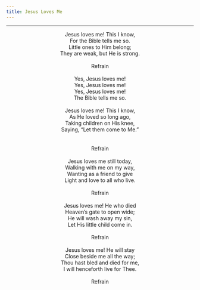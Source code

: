 ```yaml
---
title: Jesus Loves Me
---
```


---
<center>
Jesus loves me! This I know,<br/>
For the Bible tells me so.<br/>
Little ones to Him belong;<br/>
They are weak, but He is strong.<br/>
<br/>
Refrain<br/>
<br/>
Yes, Jesus loves me!<br/>
Yes, Jesus loves me!<br/>
Yes, Jesus loves me!<br/>
The Bible tells me so.<br/>
<br/>
Jesus loves me! This I know,<br/>
As He loved so long ago,<br/>
Taking children on His knee,<br/>
Saying, “Let them come to Me.”<br/>
<br/>
<br/>
Refrain<br/>
<br/>
Jesus loves me still today,<br/>
Walking with me on my way,<br/>
Wanting as a friend to give<br/>
Light and love to all who live.<br/>
<br/>
Refrain<br/>
<br/>
Jesus loves me! He who died<br/>
Heaven’s gate to open wide;<br/>
He will wash away my sin,<br/>
Let His little child come in.<br/>
<br/>
Refrain<br/>
<br/>
Jesus loves me! He will stay<br/>
Close beside me all the way;<br/>
Thou hast bled and died for me,<br/>
I will henceforth live for Thee.<br/>
<br/>
Refrain
</center>